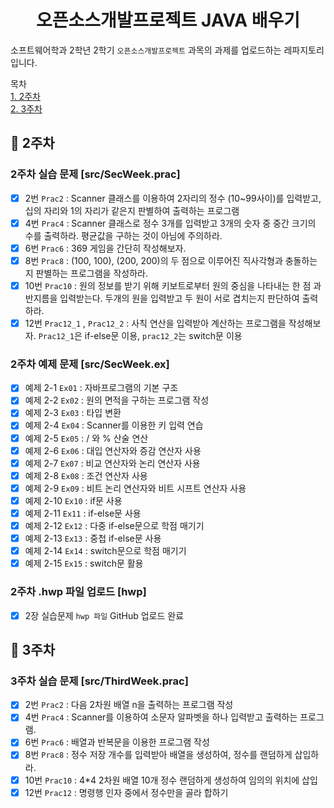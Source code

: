 <h1 align="center">오픈소스개발프로젝트 JAVA 배우기</h1>

소프트웨어학과 2학년 2학기 `오픈소스개발프로젝트` 과목의 과제를 업로드하는 레파지토리 입니다.

목차   
[1. 2주차](#bookmark-2주차)  
[2. 3주차](#bookmark-3주차)

## :bookmark: 2주차

### 2주차 실습 문제 [src/SecWeek.prac]
- [x] 2번 `Prac2` : Scanner 클래스를 이용하여 2자리의 정수 (10~99사이)를 입력받고, 십의 자리와 1의 자리가 같은지 판별하여 출력하는 프로그램   
- [x] 4번 `Prac4` : Scanner 클래스로 정수 3개를 입력받고 3개의 숫자 중 중간 크기의 수를 출력하라. 평균값을 구하는 것이 아님에 주의하라.
- [x] 6번 `Prac6` : 369 게임을 간단히 작성해보자.
- [x] 8번 `Prac8` : (100, 100), (200, 200)의 두 점으로 이루어진 직사각형과 충돌하는지 판별하는 프로그램을 작성하라.
- [x] 10번 `Prac10` : 원의 정보를 받기 위해 키보트로부터 원의 중심을 나타내는 한 점 과 반지름을 입력받는다. 두개의 원을 입력받고 두 원이 서로 겹치는지 판단하여 출력하라.
- [x] 12번 `Prac12_1` , `Prac12_2` : 사칙 연산을 입력받아 계산하는 프로그램을 작성해보자. `Prac12_1`은 if-else문 이용, `prac12_2`는 switch문 이용

### 2주차 예제 문제 [src/SecWeek.ex]
- [x] 예제 2-1 `Ex01` : 자바프로그램의 기본 구조
- [x] 예제 2-2 `Ex02` : 원의 면적을 구하는 프로그램 작성  
- [x] 예제 2-3 `Ex03` : 타입 변환   
- [x] 예제 2-4 `Ex04` : Scanner를 이용한 키 입력 연습   
- [x] 예제 2-5 `Ex05` : / 와 % 산술 연산
- [x] 예제 2-6 `Ex06` : 대입 연산자와 증감 연산자 사용
- [x] 예제 2-7 `Ex07` : 비교 연산자와 논리 연산자 사용
- [x] 예제 2-8 `Ex08` : 조건 연산자 사용
- [x] 예제 2-9 `Ex09` : 비트 논리 연산자와 비트 시프트 연산자 사용
- [x] 예제 2-10 `Ex10` : if문 사용
- [x] 예제 2-11 `Ex11` : if-else문 사용
- [x] 예제 2-12 `Ex12` : 다중 if-else문으로 학점 매기기
- [x] 예제 2-13 `Ex13` : 중첩 if-else문 사용
- [x] 예제 2-14 `Ex14` : switch문으로 학점 매기기
- [x] 예제 2-15 `Ex15` : switch문 활용

### 2주차 .hwp 파일 업로드 [hwp]
- [x] 2장 실습문제 `hwp 파일` GitHub 업로드 완료


## :bookmark: 3주차

### 3주차 실습 문제 [src/ThirdWeek.prac]
- [x] 2번 `Prac2` : 다음 2차원 배열 n을 출력하는 프로그램 작성
- [x] 4번 `Prac4` : Scanner를 이용하여 소문자 알파벳을 하나 입력받고 출력하는 프로그램.
- [x] 6번 `Prac6` : 배열과 반복문을 이용한 프로그램 작성
- [x] 8번 `Prac8` : 정수 저장 개수를 입력받아 배열을 생성하여, 정수를 랜덤하게 삽입하라.
- [x] 10번 `Prac10` : 4*4 2차원 배열 10개 정수 랜덤하게 생성하여 임의의 위치에 삽입
- [x] 12번 `Prac12` : 명령행 인자 중에서 정수만을 골라 합하기